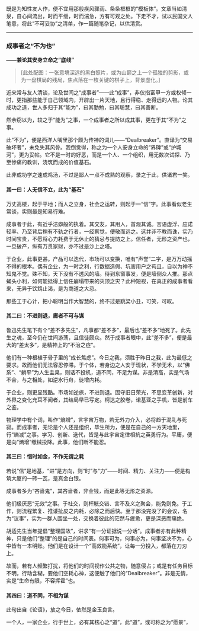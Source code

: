

既是为知性友人作，便不宜用那般疾风骤雨、条条框框的“模板体”。文章当如清泉，自心间流出，时而平缓，时而湍急，方有可观之处。下走不才，试以民国文人笔意，将此“不可妥协”之清单，作一篇随笔杂记，以供清赏。

---

### **成事者之“不为也”**
**——兼论其安身立命之“底线”**

> [此处配图：一张意境深远的黑白照片，或为山巅之上一个孤独的剪影，或为一盘棋局的残局，焦点落在一枚关键的棋子上，背景虚化。]

近来常与友人清谈，论及世间之“成事者”——此“成事”，非仅指富甲一方或权倾一时，更指那些能于自己领域内，开辟出一片天地，且行得稳、走得远的人物。论其成功之道，世人多归于其“能为”，曰其勤勉，曰其聪慧，曰其善断。

然余窃以为，较之于“能为”之事，一个成事者之所以成其事，更在于其“不为”之事。

此“不为”，便是西洋人嘴里那个颇为传神的词儿——“Dealbreaker”。直译为“交易破坏者”，未免失其风骨。我倒觉得，称之为一个人安身立命的“界碑”或“护城河”，更为妥帖。它不是一时的好恶，而是一个人、一个组织，用无数次试探、乃至惨痛的教训，浇筑而成的价值基石。

此非成功学之速成鸡汤，不过是鄙人一点不成熟的观察，录之于此，供诸君一笑。

#### **其一曰：人无信不立，此为“基石”**

万丈高楼，起于平地；而人之立身，社会之运转，则起于一“信”字。此事看似老生常谈，实则最是知易行难。

成事者于此，有近乎洁癖般的执着。其交友，其用人，首观其诚。言语虚浮、应诺轻率、乃至背后稍有不轨之行者，一经察觉，便敬而远之。这并非不教而诛，实乃时间宝贵，不愿将心力耗费于无休止的猜忌与提防之上。信任者，无形之资产也，一旦破产，纵有万贯家财，亦不过是沙上之塔。

于企业，此事更甚。产品可以迭代，市场可以变换，唯有“声誉”二字，是万万动摇不得的根本。偶有企业，为一时之利，行数据造假、坑害用户之苟且，自以为神不知鬼不觉。殊不知，天下没有不透风的墙。待到东窗事发，便是墙倒众人推。那点蝇头小利，如何能抵得上信任崩塌带来的灭顶之灾？此种短视，在真正的成事者看来，无异于饮鸩止渴，是为商道之大忌。

那些工于心计，把小聪明当作大智慧的，终不过是跳梁小丑，可笑，可叹。

#### **其二曰：不进则退，庸者不可与谋**

鲁迅先生笔下有个“差不多先生”，凡事都“差不多”，最后也“差不多”地死了。此先生之魂，至今仍在世间游荡，且信徒颇众。然于成事者眼中，此“差不多”，便是最大的“差太多”，是精神上的“不治之症”。

他们有一种根植于骨子里的“成长焦虑”。今日之我，须胜于昨日之我，此为最低之要求。故而他们无法容忍停滞。于个体，若身边之人安于现状，不学无术，以“佛系”、“躺平”为人生圭臬，则话不投机，道不同，不足为谋。非是清高，实是气场不合，与之相处，如逆水行舟，徒增内耗。

于企业，则更显残酷。市场如逆旅，不进则退。固守旧日荣光，不思变革创新，对外界之变化充耳不闻者，其结局早已写定。柯达之胶卷，诺基亚之手机，皆是前车之鉴。

物理学中有个词，叫作“熵增”，言宇宙万物，若无外力介入，必将趋于混乱与死寂。而成事者，无论是个人还是组织，毕生所为，便是在自己的一方天地里，行“熵减”之事。学习、创新、迭代，皆是与此宇宙定律相抗之英勇行为。平庸，便是向“熵增”缴械投降。此事，他们断不能忍。

#### **其三曰：惜时如金，不作无谓之耗**

若说“信”是地基，“进”是方向，则“时”与“力”——时间、精力、关注力——便是构筑大厦的一砖一瓦，是真金白银。

成事者多为“吝啬鬼”，其吝啬者，非金钱，而是此等无形之资源。

他们极厌恶“无效”之事。于社交，则杯觥交错、言不及义之聚会，能免则免。于工作，则流程繁复、推诿扯皮之内耗，必除之而后快。至于那没完没了的会议，名为“议事”，实为一群人围坐一处，交换着彼此的茫然与疲惫，更是深恶而痛绝。

胡适先生当年提倡“整理国故”，讲求“有一分证据说一分话”。成事者亦有此种精神，只是他们“整理”的是自己的时间表。何事可为，何事必为，何事坚决不为，心中皆有一本明账。他们是在设计一个“高效能系统”，让每一分投入，都落在刀刃上。

故而，若有人频繁打扰，将他们的时间视作公共之物，随意侵占；或是有任务目标不明，行动含糊，要他们空耗心神，这便触了他们的“Dealbreaker”。非是无情，实是“生命有限，不容挥霍”也。

#### **其四曰：道不同，不相为谋**

此句出自《论语》，放之今日，依然是金玉良言。

一个人，一家企业，行于世上，必有其核心之“道”，此“道”，或可称之为“愿景”，